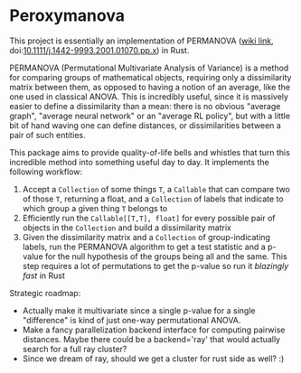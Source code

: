 # Peroxymanova

This project is essentially an implementation of PERMANOVA ([wiki link](https://en.wikipedia.org/wiki/Permutational_analysis_of_variance), doi:[10.1111/j.1442-9993.2001.01070.pp.x](https://onlinelibrary.wiley.com/doi/10.1111/j.1442-9993.2001.01070.pp.x)) in Rust.

PERMANOVA (Permutational Multivariate Analysis of Variance) is a method for comparing groups of mathematical objects, requiring only a dissimilarity matrix between them, as opposed to having a notion of an average, like the one used in classical ANOVA. This is incredibly useful, since it is massively easier to define a dissimilarity than a mean: there is no obvious "average graph", "average neural network" or an "average RL policy", but with a little bit of hand waving one can define distances, or dissimilarities between a pair of such entities.

This package aims to provide quality-of-life bells and whistles that turn this incredible method into something useful day to day. It implements the following workflow:

1. Accept a `Collection` of some things `T`, a `Callable` that can compare two of those `T`, returning a float, and a `Collection` of labels that indicate to which group a given thing `T` belongs to
2. Efficiently run the `Callable[[T,T], float]` for every possible pair of objects in the `Collection` and build a dissimilarity matrix
3. Given the dissimilarity matrix and a `Collection` of group-indicating labels, run the PERMANOVA algorithm to get a test statistic and a p-value for the null hypothesis of the groups being all and the same. This step requires a lot of permutations to get the p-value so run it *blazingly fast* in Rust

Strategic roadmap:
- Actually make it multivariate since a single p-value for a single "difference" is kind of just one-way permutational ANOVA.
- Make a fancy parallelization backend interface for computing pairwise distances. Maybe there could be a backend='ray' that would actually search for a full ray cluster?
- Since we dream of ray, should we get a cluster for rust side as well? :)

